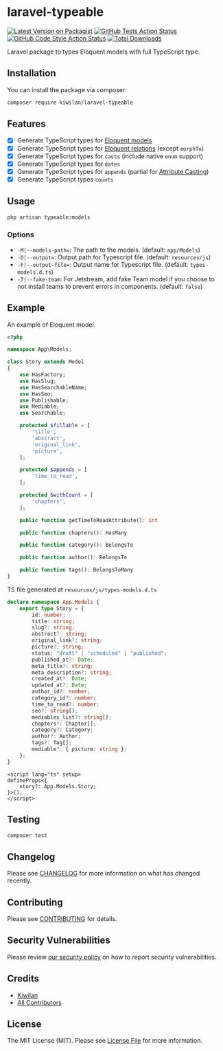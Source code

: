 # laravel-typeable

[![Latest Version on Packagist](https://img.shields.io/packagist/v/kiwilan/laravel-typeable.svg?style=flat-square)](https://packagist.org/packages/kiwilan/laravel-typeable)
[![GitHub Tests Action Status](https://img.shields.io/github/actions/workflow/status/kiwilan/laravel-typeable/run-tests.yml?branch=main&label=tests&style=flat-square)](https://github.com/kiwilan/laravel-typeable/actions?query=workflow%3Arun-tests+branch%3Amain)
[![GitHub Code Style Action Status](https://img.shields.io/github/actions/workflow/status/kiwilan/laravel-typeable/fix-php-code-style-issues.yml?branch=main&label=code%20style&style=flat-square)](https://github.com/kiwilan/laravel-typeable/actions?query=workflow%3A"Fix+PHP+code+style+issues"+branch%3Amain)
[![Total Downloads](https://img.shields.io/packagist/dt/kiwilan/laravel-typeable.svg?style=flat-square)](https://packagist.org/packages/kiwilan/laravel-typeable)

Laravel package to types Eloquent models with full TypeScript type.

## Installation

You can install the package via composer:

```bash
composer require kiwilan/laravel-typeable
```

## Features

-   [x] Generate TypeScript types for [Eloquent models](https://laravel.com/docs/9.x/eloquent)
-   [x] Generate TypeScript types for [Eloquent relations](https://laravel.com/docs/9.x/eloquent-relationships) (except `morphTo`)
-   [x] Generate TypeScript types for `casts` (include native `enum` support)
-   [x] Generate TypeScript types for `dates`
-   [x] Generate TypeScript types for `appends` (partial for [Attribute Casting](https://laravel.com/docs/9.x/eloquent-mutators))
-   [x] Generate TypeScript types `counts`

## Usage

```bash
php artisan typeable:models
```

### Options

-   `-M|--models-path=`: The path to the models. (default: `app/Models`)
-   `-O|--output=`: Output path for Typescript file. (default: `resources/js`)
-   `-F|--output-file=`: Output name for Typescript file. (default: `types-models.d.ts`)
-   `-T|--fake-team`: For Jetstream, add fake Team model if you choose to not install teams to prevent errors in components. (default: `false`)

## Example

An example of Eloquent model.

```php
<?php

namespace App\Models;

class Story extends Model
{
    use HasFactory;
    use HasSlug;
    use HasSearchableName;
    use HasSeo;
    use Publishable;
    use Mediable;
    use Searchable;

    protected $fillable = [
        'title',
        'abstract',
        'original_link',
        'picture',
    ];

    protected $appends = [
        'time_to_read',
    ];

    protected $withCount = [
        'chapters',
    ];

    public function getTimeToReadAttribute(): int

    public function chapters(): HasMany

    public function category(): BelongsTo

    public function author(): BelongsTo

    public function tags(): BelongsToMany
}
```

TS file generated at `resources/js/types-models.d.ts`

```typescript
declare namespace App.Models {
    export type Story = {
        id: number;
        title: string;
        slug?: string;
        abstract?: string;
        original_link?: string;
        picture?: string;
        status: "draft" | "scheduled" | "published";
        published_at?: Date;
        meta_title?: string;
        meta_description?: string;
        created_at?: Date;
        updated_at?: Date;
        author_id?: number;
        category_id?: number;
        time_to_read?: number;
        seo?: string[];
        mediables_list?: string[];
        chapters?: Chapter[];
        category?: Category;
        author?: Author;
        tags?: Tag[];
        mediable?: { picture: string };
    };
}
```

```vue
<script lang="ts" setup>
defineProps<{
    story?: App.Models.Story;
}>();
</script>
```

## Testing

```bash
composer test
```

## Changelog

Please see [CHANGELOG](CHANGELOG.md) for more information on what has changed recently.

## Contributing

Please see [CONTRIBUTING](CONTRIBUTING.md) for details.

## Security Vulnerabilities

Please review [our security policy](../../security/policy) on how to report security vulnerabilities.

## Credits

-   [Kiwilan](https://github.com/kiwilan)
-   [All Contributors](../../contributors)

## License

The MIT License (MIT). Please see [License File](LICENSE.md) for more information.
